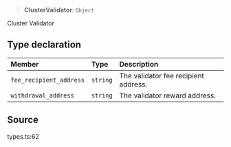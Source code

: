 > **ClusterValidator**: `Object`

Cluster Validator

## Type declaration

| Member | Type | Description |
| :------ | :------ | :------ |
| `fee_recipient_address` | `string` | The validator fee recipient address. |
| `withdrawal_address` | `string` | The validator reward address. |

## Source

types.ts:62
